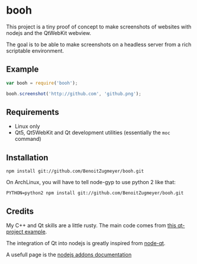 booh
====

This project is a tiny proof of concept to make screenshots of websites with
nodejs and the QtWebKit webview.

The goal is to be able to make screenshots on a headless server from a rich
scriptable environment.

Example
-------

```js
var booh = require('booh');

booh.screenshot('http://github.com', 'github.png');
```

Requirements
------------

* Linux only
* Qt5, Qt5WebKit and Qt development utilities (essentially the `moc` command)

Installation
------------

```
npm install git://github.com/BenoitZugmeyer/booh.git
```

On ArchLinux, you will have to tell node-gyp to use python 2 like that:

```
PYTHON=python2 npm install git://github.com/BenoitZugmeyer/booh.git
```

Credits
-------

My C++ and Qt skills are a little rusty. The main code comes from [this qt-project example](http://qt-project.org/doc/qt-5/qtwebkitexamples-webkitwidgets-framecapture-example.html).

The integration of Qt into nodejs is greatly inspired from [node-qt](https://github.com/arturadib/node-qt).

A usefull page is the [nodejs addons documentation](http://nodejs.org/api/addons.html)
